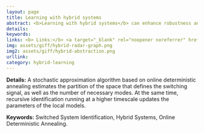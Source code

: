 ```yaml
---
layout: page
title: Learning with hybrid systems
abstract: <b>Learning with hybrid systems</b> can enhance robustness and explainability.
details:
keywords:
links: <b> Links:</b> <a target="_blank" rel="noopener noreferrer" href="https://arxiv.org/pdf/2212.08189">(ArXiv24)</a> <a target="_blank" rel="noopener noreferrer" href="">(ECML-PKDD23)</a>
img: assets/giff/hybrid-radar-graph.png
img2: assets/giff/hybrid-abstraction.png
urllink: 
category: hybrid-learning
---
```


<b> Details:</b> A stochastic approximation algorithm based on online deterministic annealing estimates the partition of the space that defines the switching signal, as well as the number of necessary modes. At the same time, recursive identification running at a higher timescale updates the parameters of the local models.

<b> Keywords:</b> Switched System Identification, Hybrid Systems, Online Deterministic Annealing.